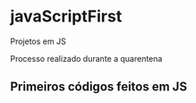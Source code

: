 # javaScriptFirst

Projetos em JS

Processo realizado durante a quarentena 

## Primeiros códigos feitos em JS 
<br> 



